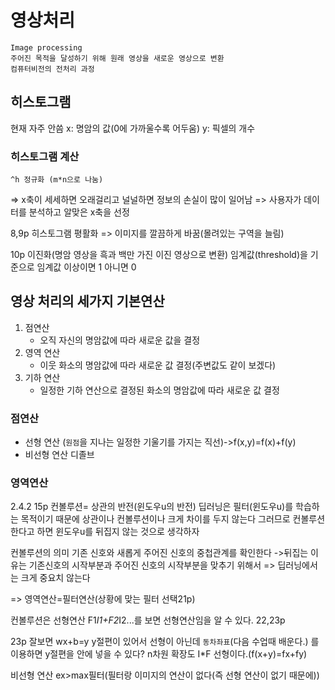 # 영상처리

    Image processing
    주어진 목적을 달성하기 위해 원래 영상을 새로운 영상으로 변환
    컴퓨터비전의 전처리 과정

## 히스토그램
현재 자주 안씀
x: 명암의 값(0에 가까울수록 어두움)
y: 픽셀의 개수
### 히스토그램 계산
    ^h 정규화 (m*n으로 나눔)
=> x축이 세세하면 오래걸리고 널널하면 정보의 손실이 많이 일어남
    => 사용자가 데이터를 분석하고 알맞은 x축을 선정

8,9p
히스토그램 평활화 => 이미지를 깔끔하게 바꿈(몰려있는 구역을 늘림)

10p
이진화(명암 영상을 흑과 백만 가진 이진 영상으로 변환)
    임계값(threshold)을 기준으로 임계값 이상이면 1 아니면 0

## 영상 처리의 세가지 기본연산
1. 점연산
    * 오직 자신의 명암값에 따라 새로운 값을 결정
2. 영역 연산
    * 이웃 화소의 명암값에 따라 새로운 값 결정(주변값도 같이 보겠다)
3. 기하 연산
    * 일정한 기하 연산으로 결정된 화소의 명암값에 따라 새로운 값 결정
### 점연산
* 선형 연산 (`원점`을 지나는 일정한 기울기를 가지는 직선)->f(x,y)=f(x)+f(y)
* 비선형 연산 
디졸브
### 영역연산
2.4.2 15p
컨볼루션= 상관의 반전(윈도우u의 반전)
딥러닝은 필터(윈도우u)를 학습하는 목적이기 때문에 상관이나 컨볼루션이나 크게 차이를 두지 않는다
그러므로 컨볼루션 한다고 하면 윈도우u를 뒤집지 않는 것으로 생각하자

컨볼루션의 의미
기존 신호와 새롭게 주어진 신호의 중첩관계를 확인한다
    ->뒤집는 이유는
        기존신호의 시작부분과 주어진 신호의 시작부분을 맞추기 위해서
            => 딥러닝에서는 크게 중요치 않는다

=> 영역연산=필터연산(상황에 맞는 필터 선택21p)

컨볼루션은 선형연산
F1*I1+F2*I2...를 보면 선형연산임을 알 수 있다. 22,23p

23p
잘보면 wx+b=y y절편이 있어서 선형이 아닌데 `동차좌표`(다음 수업때 배운다.) 를 이용하면 y절편을 안에 넣을 수 있다?
n차원 확장도 I*F 선형이다.(f(x+y)=fx+fy)

비선형 연산
    ex>max필터(필터랑 이미지의 연산이 없다(즉 선형 연산이 없기 때문에))




















